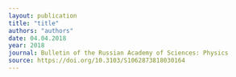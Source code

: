 ```yaml
---
layout: publication
title: "title"
authors: "authors"
date: 04.04.2018
year: 2018
journal: Bulletin of the Russian Academy of Sciences: Physics
source: https://doi.org/10.3103/S1062873818030164
---
```

